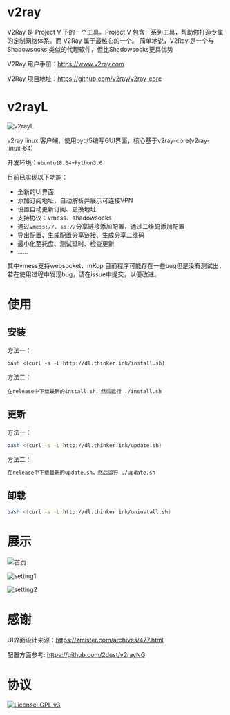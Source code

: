 # v2ray
V2Ray 是 Project V 下的一个工具。Project V 包含一系列工具，帮助你打造专属的定制网络体系。而 V2Ray 属于最核心的一个。 简单地说，V2Ray 是一个与 Shadowsocks 类似的代理软件，但比Shadowsocks更具优势

V2Ray 用户手册：https://www.v2ray.com

V2Ray 项目地址：https://github.com/v2ray/v2ray-core

# v2rayL

![v2rayL](http://cloud.thinker.ink/images/857633d396d9f89cc606c0666194f45f.png)

v2ray linux 客户端，使用pyqt5编写GUI界面，核心基于v2ray-core(v2ray-linux-64)

开发环境：`ubuntu18.04+Python3.6`

目前已实现以下功能：

- 全新的UI界面
- 添加订阅地址，自动解析并展示可连接VPN
- 设置自动更新订阅、更换地址
- 支持协议：vmess、shadowsocks
- 通过`vmess://`、`ss://`分享链接添加配置，通过二维码添加配置
- 导出配置、生成配置分享链接、生成分享二维码
- 最小化至托盘、测试延时、检查更新
- ......

其中vmess支持websocket、mKcp
目前程序可能存在一些bug但是没有测试出，若在使用过程中发现bug，请在issue中提交，以便改进。

# 使用

## 安装
方法一：
```
bash <(curl -s -L http://dl.thinker.ink/install.sh)
```

方法二：
```
在release中下载最新的install.sh，然后运行 ./install.sh
```

## 更新
方法一：
``` bash
bash <(curl -s -L http://dl.thinker.ink/update.sh)
```

方法二：
``` bash
在release中下载最新的update.sh，然后运行 ./update.sh
```

## 卸载
``` bash
bash <(curl -s -L http://dl.thinker.ink/uninstall.sh)
```

# 展示

![首页](http://cloud.thinker.ink/download/a043a08860f239f8d0cbeb2dc2a5b6d5.png)

![setting1](http://cloud.thinker.ink/download/c32e16f3b205b25c615b86a7beb8eb8d.png)

![setting2](http://cloud.thinker.ink/images/cc18605727deaf878cb0a2fa07ec230f.png)

# 感谢

UI界面设计来源：https://zmister.com/archives/477.html

配置方面参考: https://github.com/2dust/v2rayNG

# 协议

[![License: GPL v3](https://img.shields.io/badge/License-GPL%20v3-blue.svg)](https://www.gnu.org/licenses/gpl-3.0)


